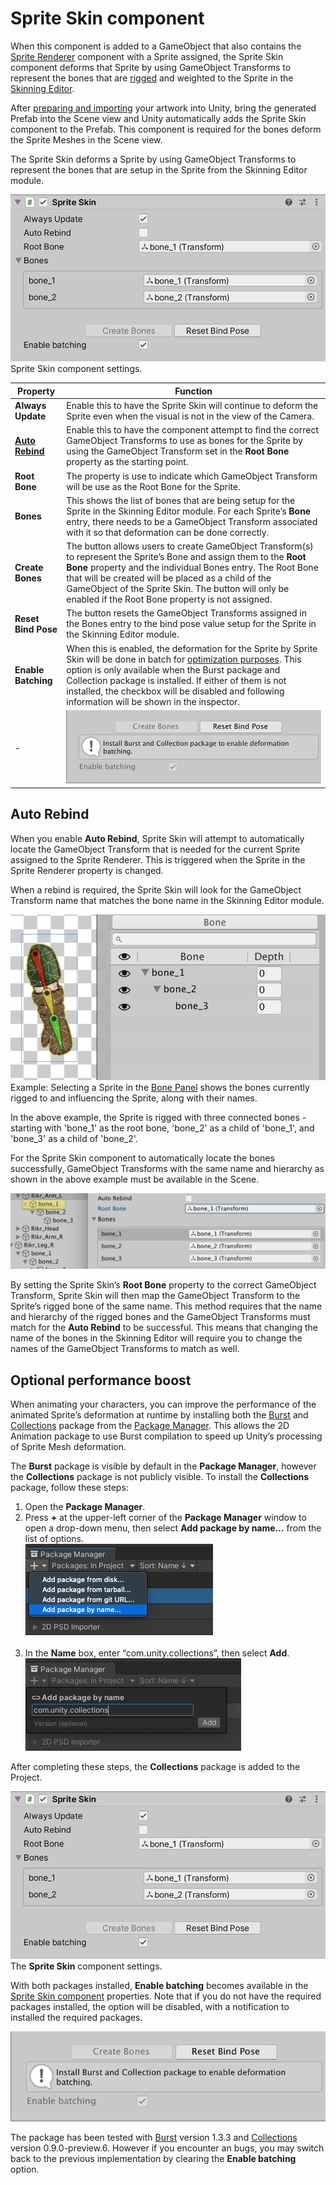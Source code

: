 # Sprite Skin component
When this component is added to a GameObject that also contains the [Sprite Renderer](https://docs.unity3d.com/Manual/class-SpriteRenderer.html) component with a Sprite assigned, the Sprite Skin component deforms that Sprite by using GameObject Transforms to represent the bones that are [rigged](CharacterRig.md) and weighted to the Sprite  in the [Skinning Editor](SkinningEditor.md).

After [preparing and importing](PreparingArtwork.md) your artwork into Unity, bring the generated Prefab into the Scene view and Unity automatically adds the Sprite Skin component to the Prefab. This component is required for the bones deform the Sprite Meshes in the Scene view.

The Sprite Skin deforms a Sprite by using GameObject Transforms to represent the bones that are setup in the Sprite from the Skinning Editor module.

![](images/2D-optional-perf-boost-enabled.png)<br/>Sprite Skin component settings.

Property            | Function
--------------------|-----------------------------------------------------------------------------------------------------------------------------------------------------------------------------------------------------------------------------------------------------------------------------------------------------------------------------------------------------
**Always Update**   | Enable this to have the Sprite Skin will continue to deform the Sprite even when the visual is not in the view of the Camera.
**[Auto Rebind](#auto-rebind)**     | Enable this to have the component attempt to find the correct GameObject Transforms to use as bones for the Sprite by using the GameObject Transform set in the **Root Bone** property as the starting point.
**Root Bone**       | The property is use to indicate which GameObject Transform will be use as the Root Bone for the Sprite.
**Bones**           | This shows the list of bones that are being setup for the Sprite in the Skinning Editor module. For each Sprite’s **Bone** entry, there needs to be a GameObject Transform associated with it so that deformation can be done correctly.
**Create Bones**    | The button allows users to create GameObject Transform(s) to represent the Sprite’s Bone and assign them to the **Root Bone** property and the individual Bones entry. The Root Bone that will be created will be placed as a child of the GameObject of the Sprite Skin. The button will only be enabled if the Root Bone property is not assigned.
**Reset Bind Pose** | The button resets the GameObject Transforms assigned in the Bones entry to the bind pose value setup for the Sprite in the Skinning Editor module.
**Enable Batching** | When this is enabled, the deformation for the Sprite by Sprite Skin will be done in batch for [optimization purposes](#optional-performance-boost). This option is only available when the Burst package and Collection package is installed. If either of them is not installed, the checkbox will be disabled and following information will be shown in the inspector.
-  |![](images/2D-optional-perf-boost-disabled.png)  

## Auto Rebind
When you enable **Auto Rebind**, Sprite Skin will attempt to automatically locate the GameObject Transform that is needed for the current Sprite assigned to the Sprite Renderer. This is triggered when the Sprite in the Sprite Renderer property is changed.

When a rebind is required, the Sprite Skin will look for the GameObject Transform name that matches the bone name in the Skinning Editor module.

![](images/2d-anim-auto-rebind-example.png)<br/>Example: Selecting a Sprite in the [Bone Panel](SkinEdToolsShortcuts.md#bone-panel) shows the bones currently rigged to and influencing the Sprite, along with their names.

In the above example, the Sprite is rigged with three connected bones - starting with 'bone_1' as the root bone, 'bone_2' as a child of 'bone_1', and 'bone_3' as a child of 'bone_2'.

For the Sprite Skin component to automatically locate the bones successfully, GameObject Transforms with the same name and hierarchy as shown in the above example must be available in the Scene.

![](images/2d-anim-sprite-skin-root-bone.png)

By setting the Sprite Skin’s **Root Bone** property to the correct GameObject Transform, Sprite Skin will then map the GameObject Transform to the Sprite’s rigged bone of the same name. This method requires that the name and hierarchy of the rigged bones and the GameObject Transforms must match for the **Auto Rebind** to be successful. This means that changing the name of the bones in the Skinning Editor will require you to change the names of the GameObject Transforms to match as well.

## Optional performance boost
When animating your characters, you can improve the performance of the animated Sprite’s deformation at runtime by installing both the [Burst](https://docs.unity3d.com/Packages/com.unity.burst@latest) and [Collections](https://docs.unity3d.com/Packages/com.unity.collections@latest) package from the [Package Manager](https://docs.unity3d.com/Manual/upm-ui.html). This allows the 2D Animation package to use Burst compilation to speed up Unity’s processing of Sprite Mesh deformation.

The **Burst** package is visible by default in the **Package Manager**, however the **Collections** package is not publicly visible. To install the **Collections** package, follow these steps:
1. Open the **Package Manager**.
2. Press **+** at the upper-left corner of the **Package Manager** window to open a drop-down menu, then select **Add package by name…** from the list of options.<br/> ![](images/Collections_0.png)<br/><br/>
3. In the **Name** box, enter “com.unity.collections”, then select **Add**. <br/>![](images/Collections_1.png)<br/>

After completing these steps, the **Collections** package is added to the Project.

![](images/2D-optional-perf-boost-enabled.png)<br/>The **Sprite Skin** component settings.

With both packages installed, __Enable batching__ becomes available in the [Sprite Skin component](SpriteSkin.md) properties. Note that if you do not have the required packages installed, the option will be disabled, with a notification to installed the required packages.

![](images/2D-optional-perf-boost-disabled.png)<br/>

The package has been tested with [Burst](https://docs.unity3d.com/Packages/com.unity.burst@latest) version 1.3.3 and [Collections](https://docs.unity3d.com/Packages/com.unity.collections@latest) version 0.9.0-preview.6. However if you encounter an bugs, you may switch back to the previous implementation by clearing the __Enable batching__ option.

